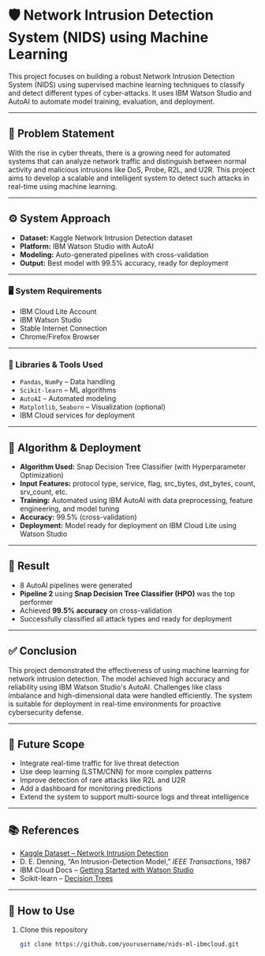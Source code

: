 # 🛡️ Network Intrusion Detection System (NIDS) using Machine Learning

This project focuses on building a robust Network Intrusion Detection System (NIDS) using supervised machine learning techniques to classify and detect different types of cyber-attacks. It uses IBM Watson Studio and AutoAI to automate model training, evaluation, and deployment.

---

## 📌 Problem Statement

With the rise in cyber threats, there is a growing need for automated systems that can analyze network traffic and distinguish between normal activity and malicious intrusions like DoS, Probe, R2L, and U2R. This project aims to develop a scalable and intelligent system to detect such attacks in real-time using machine learning.

---

## ⚙️ System Approach

- **Dataset:** Kaggle Network Intrusion Detection dataset  
- **Platform:** IBM Watson Studio with AutoAI  
- **Modeling:** Auto-generated pipelines with cross-validation  
- **Output:** Best model with 99.5% accuracy, ready for deployment

---

### 🖥️ System Requirements

- IBM Cloud Lite Account  
- IBM Watson Studio  
- Stable Internet Connection  
- Chrome/Firefox Browser

---

### 🧰 Libraries & Tools Used

- `Pandas`, `NumPy` – Data handling  
- `Scikit-learn` – ML algorithms  
- `AutoAI` – Automated modeling  
- `Matplotlib`, `Seaborn` – Visualization (optional)  
- IBM Cloud services for deployment

---

## 🤖 Algorithm & Deployment

- **Algorithm Used:** Snap Decision Tree Classifier (with Hyperparameter Optimization)  
- **Input Features:** protocol type, service, flag, src_bytes, dst_bytes, count, srv_count, etc.  
- **Training:** Automated using IBM AutoAI with data preprocessing, feature engineering, and model tuning  
- **Accuracy:** 99.5% (cross-validation)  
- **Deployment:** Model ready for deployment on IBM Cloud Lite using Watson Studio

---

## 🏁 Result

- 8 AutoAI pipelines were generated  
- **Pipeline 2** using **Snap Decision Tree Classifier (HPO)** was the top performer  
- Achieved **99.5% accuracy** on cross-validation  
- Successfully classified all attack types and ready for deployment

---

## ✅ Conclusion

This project demonstrated the effectiveness of using machine learning for network intrusion detection. The model achieved high accuracy and reliability using IBM Watson Studio's AutoAI. Challenges like class imbalance and high-dimensional data were handled efficiently. The system is suitable for deployment in real-time environments for proactive cybersecurity defense.

---

## 🔮 Future Scope

- Integrate real-time traffic for live threat detection  
- Use deep learning (LSTM/CNN) for more complex patterns  
- Improve detection of rare attacks like R2L and U2R  
- Add a dashboard for monitoring predictions  
- Extend the system to support multi-source logs and threat intelligence

---

## 📚 References

- [Kaggle Dataset – Network Intrusion Detection](https://www.kaggle.com/datasets/sampadab17/network-intrusion-detection)  
- D. E. Denning, “An Intrusion-Detection Model,” *IEEE Transactions*, 1987  
- IBM Cloud Docs – [Getting Started with Watson Studio](https://cloud.ibm.com/docs/watson-studio)  
- Scikit-learn – [Decision Trees](https://scikit-learn.org/stable/modules/tree.html)

---

## 🚀 How to Use

1. Clone this repository  
   ```bash
   git clone https://github.com/yourusername/nids-ml-ibmcloud.git
